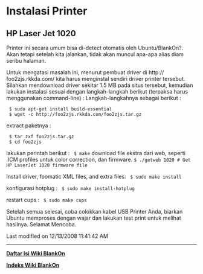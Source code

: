 # Instalasi Printer
## HP Laser Jet 1020
Printer ini secara umum bisa di-detect otomatis oleh Ubuntu/BlankOn?. Akan
tetapi setelah kita jalankan, tidak akan muncul apa-apa alias diam seribu
halaman.

Untuk mengatasi masalah ini, menurut pembuat driver di ​http://
foo2zjs.rkkda.com/ kita harus menginstal sendiri driver printer tersebut.
Silahkan mendownload driver sekitar 1.5 MB pada situs tersebut, kemudian
lakukan instalasi sesuai dengan langkah-langkah berikut (terpaksa harus
menggunakan command-line) :
Langkah-langkahnya sebagai berikut :

```
 $ sudo apt-get install build-essential
 $ wget -c http://foo2zjs.rkkda.com/foo2zjs.tar.gz
```

extract paketnya :

```
 $ tar zxf foo2zjs.tar.gz
 $ cd foo2zjs
```

lakukan perintah berikut :
` $ make`
download file ekstra dari web, seperti .ICM profiles untuk color correction,
dan firmware.
`$ ./getweb 1020 # Get HP LaserJet 1020 firmware file`

Install driver, foomatic XML files, and extra files:
` $ sudo make install`

konfigurasi hotplug :
` $ sudo make install-hotplug`

restart cups :
` $ sudo make cups`

Setelah semua selesai, coba colokkan kabel USB Printer Anda, biarkan Ubuntu
memproses dengan wajar dan lakukan test print untuk melihat hasilnya. Selamat
Mencoba.

Last modified on 12/13/2008 11:41:42 AM
 
 
---
[**Daftar Isi Wiki BlankOn**](/wiki/DaftarIsi/index.html)
 
[**Indeks Wiki BlankOn**](/wiki/Indeks.html)

